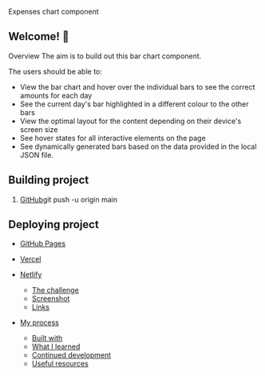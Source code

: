 Expenses chart component

## Welcome! 👋

Overview
The aim is to build out this bar chart component.

The users should be able to:

- View the bar chart and hover over the individual bars to see the correct amounts for each day
- See the current day's bar highlighted in a different colour to the other bars
- View the optimal layout for the content depending on their device's screen size
- See hover states for all interactive elements on the page
- See dynamically generated bars based on the data provided in the local JSON file.

## Building project

1. [GitHub]()git push -u origin main

## Deploying project

- [GitHub Pages](https://github.com/LilianWacuka/expenses-chart-component-main)
- [Vercel](https://vercel.com/)
- [Netlify](https://www.netlify.com/)

  - [The challenge](#the-challenge)
  - [Screenshot](#screenshot)
  - [Links](#links)
- [My process](#my-process)
  - [Built with](#built-with)
  - [What I learned](#what-i-learned)
  - [Continued development](#continued-development)
  - [Useful resources](#useful-resources)

